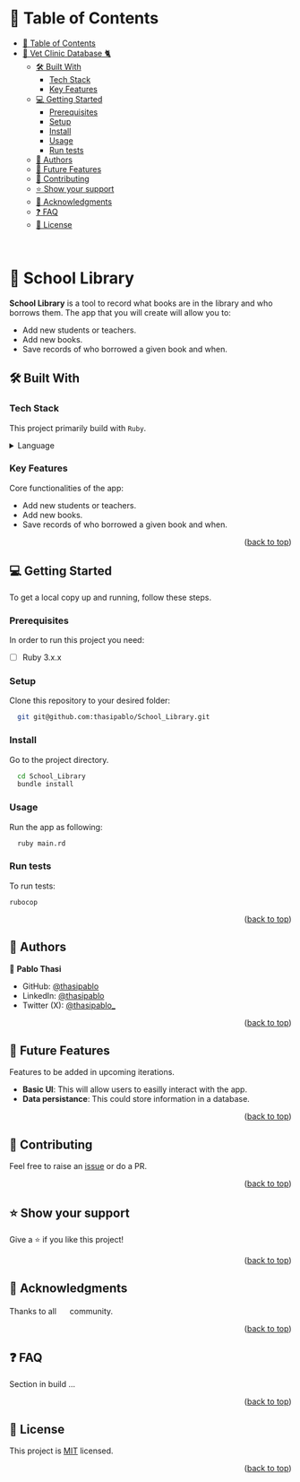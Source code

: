 <!-- TABLE OF CONTENTS -->

# 📗 Table of Contents

- [📗 Table of Contents](#-table-of-contents)
- [📖 Vet Clinic Database 🐈 ](#-vet-clinic-database--)
  - [🛠 Built With ](#-built-with-)
    - [Tech Stack ](#tech-stack-)
    - [Key Features ](#key-features-)
  - [💻 Getting Started ](#-getting-started-)
    - [Prerequisites](#prerequisites)
    - [Setup](#setup)
    - [Install](#install)
    - [Usage](#usage)
    - [Run tests](#run-tests)
  - [👥 Authors ](#-authors-)
  - [🔭 Future Features ](#-future-features-)
  - [🤝 Contributing ](#-contributing-)
  - [⭐️ Show your support ](#️-show-your-support-)
  - [🙏 Acknowledgments ](#-acknowledgments-)
  - [❓ FAQ ](#-faq-)
  - [📝 License ](#-license-)

<br/>

<!-- PROJECT DESCRIPTION -->

# 📖 School Library <a name="about-project"></a>



**School Library** is a tool to record what books are in the library and who borrows them. The app that you will create will allow you to:

- Add new students or teachers.
- Add new books.
- Save records of who borrowed a given book and when.

## 🛠 Built With <a name="built-with"></a>

### Tech Stack <a name="tech-stack"></a>

This project primarily build with `Ruby`.

<details>
<summary>Language</summary>
  <ul>
    <li><a href="https://www.mysql.com/">Ruby</a></li>
  </ul>
</details>

<!-- Features -->

### Key Features <a name="key-features"></a>

Core functionalities of the app:

- Add new students or teachers.
- Add new books.
- Save records of who borrowed a given book and when.

<p align="right">(<a href="#readme-top">back to top</a>)</p>

<!-- GETTING STARTED -->

## 💻 Getting Started <a name="getting-started"></a>

To get a local copy up and running, follow these steps.

### Prerequisites

In order to run this project you need:

- [ ] Ruby 3.x.x

### Setup

Clone this repository to your desired folder:

```bash
  git git@github.com:thasipablo/School_Library.git
```

### Install

Go to the project directory.

```bash
  cd School_Library
  bundle install
```

### Usage

Run the app as following:

```bash
  ruby main.rd
```

### Run tests

To run tests:

```test
rubocop
```

<p align="right">(<a href="#readme-top">back to top</a>)</p>

<!-- AUTHORS -->

## 👥 Authors <a name="authors"></a>

👤 **Pablo Thasi**

- GitHub: [@thasipablo](https://github.com/thasipablo)
- LinkedIn: [@thasipablo](https://www.linkedin.com/in/thasipablo/)
- Twitter (X): [@thasipablo_](https://twitter.com/thasipablo_)

<p align="right">(<a href="#readme-top">back to top</a>)</p>

<!-- FUTURE FEATURES -->

## 🔭 Future Features <a name="future-features"></a>

Features to be added in upcoming iterations.

- **Basic UI**: This will allow users to easilly interact with the app.
- **Data persistance**: This could store information in a database.

<p align="right">(<a href="#readme-top">back to top</a>)</p>

## 🤝 Contributing <a name="contributing"></a>

Feel free to raise an [issue](https:/https://github.com/thasipablo/School_Library/issues/) or do a PR.

<p align="right">(<a href="#readme-top">back to top</a>)</p>

<!-- SUPPORT -->

## ⭐️ Show your support <a name="support"></a>

Give a ⭐️ if you like this project!

<p align="right">(<a href="#readme-top">back to top</a>)</p>


<!-- ACKNOWLEDGEMENTS -->

## 🙏 Acknowledgments <a name="acknowledgements"></a>

Thanks to all <img src="https://assets-global.website-files.com/5dbb30f00775d4c32191a4df/61b33c641028e40f097ca160_microverse-nav-logo-170.png" height="16"> community.

<p align="right">(<a href="#readme-top">back to top</a>)</p>

<!-- FAQ (optional) -->

## ❓ FAQ <a name="faq"></a>

Section in build ...

<p align="right">(<a href="#readme-top">back to top</a>)</p>

<!-- LICENSE -->

## 📝 License <a name="license"></a>

This project is [MIT](./LICENSE) licensed.

<p align="right">(<a href="#readme-top">back to top</a>)</p>